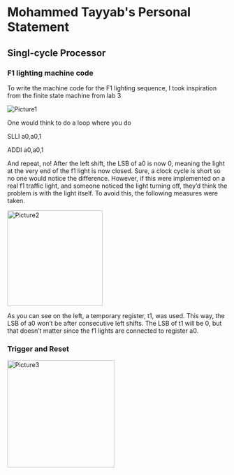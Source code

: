 # Mohammed Tayyab's Personal Statement

## Singl-cycle Processor

### F1 lighting machine code

To write the machine code for the F1 lighting sequence, I took inspiration from the finite state machine from lab 3

![Picture1](https://github.com/r0n1tr/team21/assets/133985295/99ac7227-d10d-43d9-88a2-8c25e61edff8)

One would think to do a loop where you do 

SLLI a0,a0,1

ADDI a0,a0,1

And repeat, no! After the left shift, the LSB of a0 is now 0, meaning the light at the very end of the f1 light is now closed. Sure, a clock cycle is short so no one would notice the difference. However, if this were implemented on a real f1 traffic light, and someone noticed the light turning off, they’d think the problem is with the light itself. To avoid this, the following measures were taken.

<img width="218" alt="Picture2" src="https://github.com/r0n1tr/team21/assets/133985295/db31e364-511f-465a-ade6-2c1303c2c125">

As you can see on the left, a temporary register, t1, was used. This way, the LSB of a0 won’t be after consecutive left shifts. The LSB of t1 will be 0, but that doesn’t matter since the f1 lights are connected to register a0.

### Trigger and Reset

<img width="245" alt="Picture3" src="https://github.com/r0n1tr/team21/assets/133985295/5047ff36-411a-4192-9f02-622f96c5dc7d">














